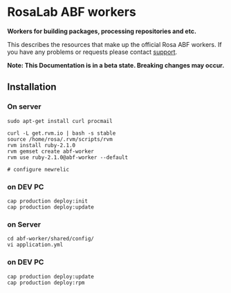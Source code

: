 RosaLab ABF workers
===================

**Workers for building packages, processing repositories and etc.**

This describes the resources that make up the official Rosa ABF workers. If you have any problems or requests please contact [support](https://abf.rosalinux.ru/contact).

**Note: This Documentation is in a beta state. Breaking changes may occur.**

## Installation

### On server

    sudo apt-get install curl procmail

    curl -L get.rvm.io | bash -s stable
    source /home/rosa/.rvm/scripts/rvm
    rvm install ruby-2.1.0
    rvm gemset create abf-worker
    rvm use ruby-2.1.0@abf-worker --default

    # configure newrelic

### on DEV PC

    cap production deploy:init
    cap production deploy:update

### on Server

    cd abf-worker/shared/config/
    vi application.yml 

### on DEV PC

    cap production deploy:update
    cap production deploy:rpm
